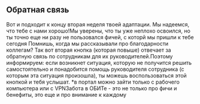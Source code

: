 ## Обратная связь

Вот и подходит к концу вторая неделя твоей адаптации. Мы надеемся, что тебе с нами хорошо!Мы уверены, что ты уже неплохо освоился, но ты точно еще ни разу не пользовался фичей, с которй мы пришли к тебе сегодня Помнишь, когда мы рассказывали про благодарности коллегам? Так вот вторая кнопка (которая повыше) отвечает за обратную связь по сотрудникам для их руководителей.Поэтому информируем: если возникнет ситуация, которую не получится решить самостоятельно и понадобится помощь руководителя сотрудника (с которым эта ситуация произошла), ты можешь воспользоваться этой кнопкой и тебя услышат. *в портал можно зайти только с рабочего компьютера или с VPNЗабота в ОБИТе - это не только про фичи и бенефиты, это еще и про внимание к каждому